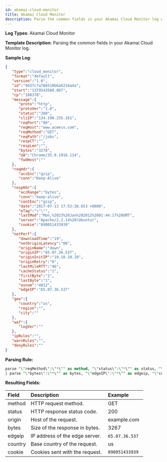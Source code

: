 ```yaml
---
id: akamai-cloud-monitor
title: Akamai Cloud Monitor
description: Parse the common fields in your Akamai Cloud Monitor log using the FER template.
---
```



**Log Types**: Akamai Cloud Monitor

**Template Description**: Parsing the common fields in your Akamai Cloud Monitor log.

**Sample Log**:

```json
{  
   "type":"cloud_monitor",
   "format":"default",
   "version":"1.0",
   "id":"9437c7a786510b6a6234a4a",
   "start":"1379543560.807",
   "cp":"180370",
   "message":{  
      "proto":"http",
      "protoVer":"1.0",
      "status":"200",
      "cliIP":"134.190.235.161",
      "reqPort":"80",
      "reqHost":"www.acmeco.com",
      "reqMethod":"GET",
      "reqPath":"/jobs",
      "respCT":"",
      "respLen":"",
      "bytes":"3278",
      "UA":"Chrome/35.0.1916.114",
      "fwdHost":""
   },
   "reqHdr":{  
      "accEnc":"gzip",
      "conn":"Keep-Alive"
   },
   "respHdr":{  
      "accRange":"bytes",
      "conn":"keep-alive",
      "contEnc":"gzip",
      "date":"2017-07-13 17:53:38.653 +0000",
      "eTag":"\"\"",
      "lastMod":"Mon,%2023%20Jan%202012%2001:44:17%20GMT",
      "server":"Apache/2.2.14%20(Ubuntu)",
      "cookie":"898051433939"
   },
   "netPerf":{  
      "downloadTime":"19",
      "netOriginLatency":"00",
      "originName":"down",
      "originIP":"65.07.36.537",
      "originInitIP":"10.10.10.10",
      "originRetry":"0",
      "lastMileRTT":"46",
      "cacheStatus":"1",
      "firstByte":"1",
      "lastByte":"1",
      "asnum":"4812",
      "edgeIP":"65.07.36.537"
   },
   "geo":{  
      "country":"us",
      "region":"",
      "city":""
   },
   "waf":{  
      "logVer":""
   },
   "ipRules":"",
   "warnRules":"",
   "denyRules":""
}
```

**Parsing Rule:**

```sql
parse "\"reqMethod\":\"*\"" as method, "\"status\":\"*\"" as status, "\"fwdHost\":\"*\"" as origin
| parse "\"bytes\":\"*\"" as bytes, "\"edgeIP\":\"*\"" as edgeip, "\"country\":\"*\"" as country, "\"cookie\":\"*\"" as cookie
```

**Resulting Fields:**

| Field | Description | Example |
|:-|:-|:-|
| method    | HTTP request method. | GET |
| status    | HTTP response status code.  | 200 |
| origin    | Host of the request.  | example.com  |
| bytes     | Size of the response in bytes.  | 3267  |
| edgeip    | IP address of the edge server.  |  `65.07.36.537`  |
| country   | Base country of the request.  | us           |
| cookie    | Cookies sent with the request.  | `898051433939` |
